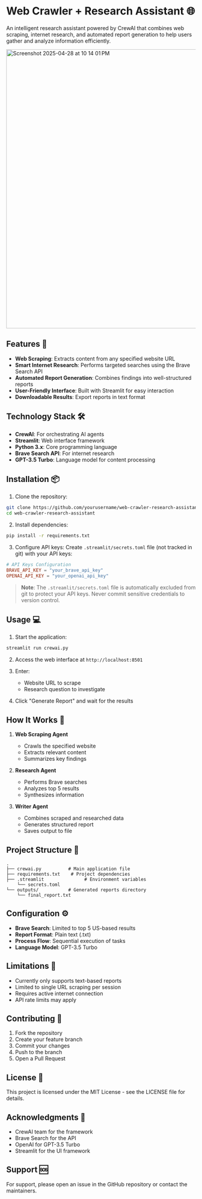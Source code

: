 # Web Crawler + Research Assistant 🌐

An intelligent research assistant powered by CrewAI that combines web scraping, internet research, and automated report generation to help users gather and analyze information efficiently.

<img width="743" alt="Screenshot 2025-04-28 at 10 14 01 PM" src="https://github.com/user-attachments/assets/b64b076c-a7c1-4dc9-b2ac-cbeeafb07331" />

## Features 🚀

- **Web Scraping**: Extracts content from any specified website URL
- **Smart Internet Research**: Performs targeted searches using the Brave Search API
- **Automated Report Generation**: Combines findings into well-structured reports
- **User-Friendly Interface**: Built with Streamlit for easy interaction
- **Downloadable Results**: Export reports in text format

## Technology Stack 🛠️

- **CrewAI**: For orchestrating AI agents
- **Streamlit**: Web interface framework
- **Python 3.x**: Core programming language
- **Brave Search API**: For internet research
- **GPT-3.5 Turbo**: Language model for content processing

## Installation 📦

1. Clone the repository:
```bash
git clone https://github.com/yourusername/web-crawler-research-assistant.git
cd web-crawler-research-assistant
```

2. Install dependencies:
```bash
pip install -r requirements.txt
```

3. Configure API keys:
Create `.streamlit/secrets.toml` file (not tracked in git) with your API keys:
```toml
# API Keys Configuration
BRAVE_API_KEY = "your_brave_api_key"
OPENAI_API_KEY = "your_openai_api_key"
```

> **Note**: The `.streamlit/secrets.toml` file is automatically excluded from git to protect your API keys. Never commit sensitive credentials to version control.

## Usage 💻

1. Start the application:
```bash
streamlit run crewai.py
```

2. Access the web interface at `http://localhost:8501`

3. Enter:
   - Website URL to scrape
   - Research question to investigate

4. Click "Generate Report" and wait for the results

## How It Works 🔄

1. **Web Scraping Agent**
   - Crawls the specified website
   - Extracts relevant content
   - Summarizes key findings

2. **Research Agent**
   - Performs Brave searches
   - Analyzes top 5 results
   - Synthesizes information

3. **Writer Agent**
   - Combines scraped and researched data
   - Generates structured report
   - Saves output to file

## Project Structure 📁

```
.
├── crewai.py          # Main application file
├── requirements.txt    # Project dependencies
├── .streamlit               # Environment variables
    └── secrets.toml
└── outputs/           # Generated reports directory
    └── final_report.txt
```

## Configuration ⚙️

- **Brave Search**: Limited to top 5 US-based results
- **Report Format**: Plain text (.txt)
- **Process Flow**: Sequential execution of tasks
- **Language Model**: GPT-3.5 Turbo

## Limitations 🚧

- Currently only supports text-based reports
- Limited to single URL scraping per session
- Requires active internet connection
- API rate limits may apply

## Contributing 🤝

1. Fork the repository
2. Create your feature branch
3. Commit your changes
4. Push to the branch
5. Open a Pull Request

## License 📄

This project is licensed under the MIT License - see the LICENSE file for details.

## Acknowledgments 👏

- CrewAI team for the framework
- Brave Search for the API
- OpenAI for GPT-3.5 Turbo
- Streamlit for the UI framework

## Support 🆘

For support, please open an issue in the GitHub repository or contact the maintainers.
